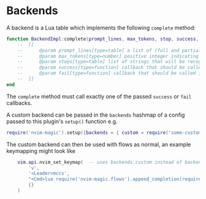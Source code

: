 # Backends

A backend is a Lua table which implements the following `complete` method:

```lua
function BackendImpl:complete(prompt_lines, max_tokens, stop, success, fail)
	-- 	[[
	-- 		@param prompt_lines[type=table] a list of (full and partial) lines of text making up the prompt
	-- 		@param max_tokens[type=number] positive integer indicating the maximum number of tokens that should be returned
	-- 		@param stops[type=table] list of strings that will be recognized as stop codes when generating a completion - may be an empty table
	-- 		@param success[type=function] callback that should be called with the resulting completion string e.g. success(completion_text)
	-- 		@param fail[type=function] callback that should be called in case of an error with an appropriate error message e.g. fail(errmsg)
	-- 	]]
end
```

The `complete` method must call exactly one of the passed `success` or `fail` callbacks.

A custom backend can be passed in the `backends` hashmap of a config passed to this plugin's `setup()` function e.g.

```lua
require('nvim-magic').setup({backends = { custom = require('some-custom-backend').new() }})
```

The custom backend can then be used with flows as normal, an example keymapping might look like

```lua
	vim.api.nvim_set_keymap(  -- uses backends.custom instead of backends.default
		'v',
		'<Leader>mccs',
		"<Cmd>lua require('nvim-magic.flows').append_completion(require('nvim-magic').backends.custom)<CR>",
		{}
	)
```
